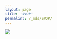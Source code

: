 ```yaml
---
layout: page
title: "SVOP"
permalink: /_mds/SVOP/
---
```


![](../../algns0/5HSAA106162_aln_report.png?raw=true)